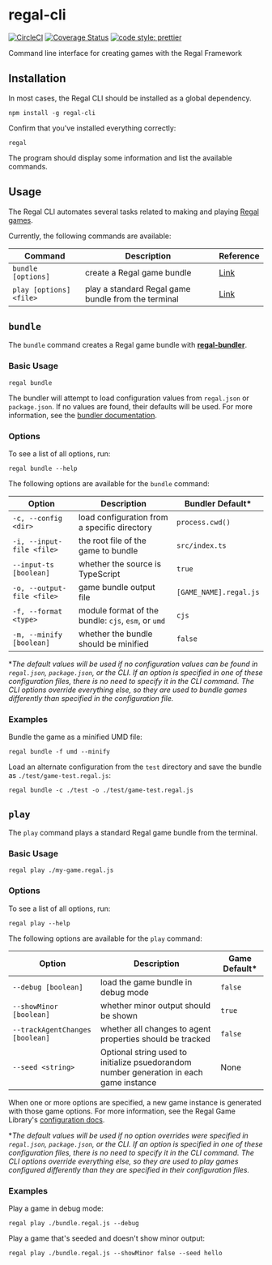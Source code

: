 # regal-cli

[![CircleCI](https://circleci.com/gh/regal/regal-cli.svg?style=svg)](https://circleci.com/gh/regal/regal-cli)
[![Coverage Status](https://coveralls.io/repos/github/regal/regal-cli/badge.svg?branch=master)](https://coveralls.io/github/regal/regal-cli?branch=master)
[![code style: prettier](https://img.shields.io/badge/code_style-prettier-ff69b4.svg?style=flat-square)](https://github.com/prettier/prettier)

Command line interface for creating games with the Regal Framework

## Installation

In most cases, the Regal CLI should be installed as a global dependency.

```
npm install -g regal-cli
```

Confirm that you've installed everything correctly:

```
regal
```

The program should display some information and list the available commands.

## Usage

The Regal CLI automates several tasks related to making and playing [Regal games](https://github.com/regal/regal).

Currently, the following commands are available:

Command | Description | Reference
--- | --- | ---
`bundle [options]` | create a Regal game bundle | [Link](#bundle)
`play [options] <file>` | play a standard Regal game bundle from the terminal | [Link](#play)

## `bundle`

The `bundle` command creates a Regal game bundle with [**regal-bundler**](https://github.com/regal/regal-bundler).

### Basic Usage

```
regal bundle
```

The bundler will attempt to load configuration values from `regal.json` or `package.json`. If no values are found, their defaults will be used. For more information, see the [bundler documentation](https://github.com/regal/regal-bundler).

### Options

To see a list of all options, run:

```
regal bundle --help
```

The following options are available for the `bundle` command:

Option | Description | Bundler Default*
--- | --- | ---
`-c, --config <dir>` | load configuration from a specific directory | `process.cwd()`
`-i, --input-file <file>` | the root file of the game to bundle | `src/index.ts`
`--input-ts [boolean]` | whether the source is TypeScript | `true`
`-o, --output-file <file>` | game bundle output file | `[GAME_NAME].regal.js`
`-f, --format <type>` | module format of the bundle: `cjs`, `esm`, or `umd` | `cjs`
`-m, --minify [boolean]` | whether the bundle should be minified | `false`

**The default values will be used if no configuration values can be found in `regal.json`, `package.json`, or the CLI. If an option is specified in one of these configuration files, there is no need to specify it in the CLI command. The CLI options override everything else, so they are used to bundle games differently than specified in the configuration file.*

### Examples

Bundle the game as a minified UMD file:

```
regal bundle -f umd --minify
```

Load an alternate configuration from the `test` directory and save the bundle as `./test/game-test.regal.js`:

```
regal bundle -c ./test -o ./test/game-test.regal.js
```

## `play`

The `play` command plays a standard Regal game bundle from the terminal.

### Basic Usage

```
regal play ./my-game.regal.js
```

### Options

To see a list of all options, run:

```
regal play --help
```

The following options are available for the `play` command:

Option | Description | Game Default*
--- | --- | ---
`--debug [boolean]` | load the game bundle in debug mode | `false`
`--showMinor [boolean]` | whether minor output should be shown | `true`
`--trackAgentChanges [boolean]` | whether all changes to agent properties should be tracked | `false`
`--seed <string>` | Optional string used to initialize psuedorandom number generation in each game instance | None

When one or more options are specified, a new game instance is generated with those game options. For more information, see the Regal Game Library's [configuration docs](https://github.com/regal/regal#configuration).

**The default values will be used if no option overrides were specified in `regal.json`, `package.json`, or the CLI. If an option is specified in one of these configuration files, there is no need to specify it in the CLI command. The CLI options override everything else, so they are used to play games configured differently than they are specified in their configuration files.*

### Examples

Play a game in debug mode:

```
regal play ./bundle.regal.js --debug
```

Play a game that's seeded and doesn't show minor output:

```
regal play ./bundle.regal.js --showMinor false --seed hello
```